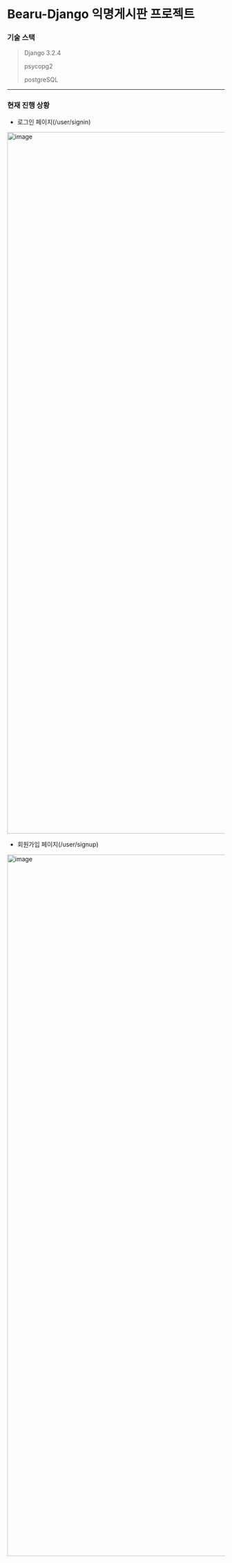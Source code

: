 # Bearu-Django 익명게시판 프로젝트

### 기술 스택
> Django 3.2.4
> 
> psycopg2
> 
> postgreSQL

---

### 현재 진행 상황
- 로그인 페이지(/user/signin)
<img width="1624" alt="image" src="https://github.com/hayannn/docs-test/assets/102213509/59648cbf-b7e8-4c22-bf25-cfe1d6f693eb">

- 회원가입 페이지(/user/signup)
<img width="1624" alt="image" src="https://github.com/hayannn/docs-test/assets/102213509/ba72d2f9-5e37-48a2-8b5f-790baa14b893">

